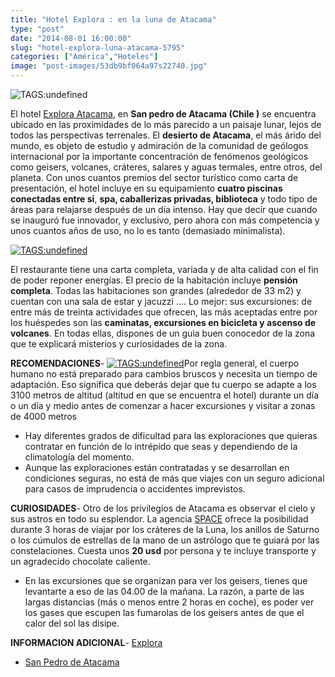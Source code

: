 ```yaml
---
title: "Hotel Explora : en la luna de Atacama"
type: "post"
date: "2014-08-01 16:00:00"
slug: "hotel-explora-luna-atacama-5795"
categories: ["América","Hoteles"]
image: "post-images/53db9bf064a97s22740.jpg"
---
```


![ TAGS:undefined](post-images/53db9bf064a97s22740.jpg)

El hotel [Explora Atacama](http://www.booking.com/hotel/cl/exploraatacama.html?aid=1294466&no_rooms=1&group_adults=1), en **San pedro de Atacama (Chile )** se encuentra ubicado en las proximidades de lo más parecido a un paisaje lunar, lejos de todos las perspectivas terrenales. El **desierto de Atacama**, el más árido del mundo, es objeto de estudio y admiración de la comunidad de geólogos internacional por la importante concentración de fenómenos geológicos como geisers, volcanes, cráteres, salares y aguas termales, entre otros, del planeta. Con unos cuantos premios del sector turístico como carta de presentación, el hotel incluye en su equipamiento **cuatro piscinas conectadas entre si**, **spa, caballerizas privadas, biblioteca** y todo tipo de áreas para relajarse después de un día intenso. Hay que decir que cuando se inauguró fue innovador, y exclusivo, pero ahora con más competencia y unos cuantos años de uso, no lo es tanto (demasiado minimalista).  
  
[![ TAGS:undefined](post-images/53db9c865b25cs241359.jpg "atacama by Miradas.com.br")](https://www.flickr.com/photos/56649646@N02/5816080434)  
  
El restaurante tiene una carta completa, variada y de alta calidad con el fin de poder reponer energías. El precio de la habitación incluye **pensión completa**. Todas las habitaciones son grandes (alrededor de 33 m2) y cuentan con una sala de estar y jacuzzi .... Lo mejor: sus excursiones: de entre más de treinta actividades que ofrecen, las más aceptadas entre por los huéspedes son las **caminatas, excursiones en bicicleta y ascenso de volcanes**. En todas ellas, dispones de un guia buen conocedor de la zona que te explicará misterios y curiosidades de la zona.  
  
**RECOMENDACIONES**- [ ![ TAGS:undefined](post-images/53db9d0153b87s111399.jpg "atardecer en el valle de la LUna by giovanni i aboni")](https://www.flickr.com/photos/giovanniiaboni/2395159357/sizes/z/in/photostream/)Por regla general, el cuerpo humano no está preparado para cambios bruscos y necesita un tiempo de adaptación. Eso significa que deberás dejar que tu cuerpo se adapte a los 3100 metros de altitud (altitud en que se encuentra el hotel) durante un día o un día y medio antes de comenzar a hacer excursiones y visitar a zonas de 4000 metros
- Hay diferentes grados de dificultad para las exploraciones que quieras contratar en función de lo intrépido que seas y dependiendo de la climatología del momento.
- Aunque las exploraciones están contratadas y se desarrollan en condiciones seguras, no está de más que viajes con un seguro adicional para casos de imprudencia o accidentes imprevistos.

**CURIOSIDADES**- Otro de los privilegios de Atacama es observar el cielo y sus astros en todo su esplendor. La agencia [SPACE](http://www.spaceobs.com) ofrece la posibilidad durante 3 horas de viajar por los cráteres de la Luna, los anillos de Saturno o los cúmulos de estrellas de la mano de un astrólogo que te guiará por las constelaciones. Cuesta unos **20 usd** por persona y te incluye transporte y un agradecido chocolate caliente.
- En las excursiones que se organizan para ver los geisers, tienes que levantarte a eso de las 04.00 de la mañana. La razón, a parte de las largas distancias (más o menos entre 2 horas en coche), es poder ver los gases que escupen las fumarolas de los geisers antes de que el calor del sol las disipe.

**INFORMACION ADICIONAL**- [Explora](http://www.booking.com/hotel/cl/exploraatacama.html?aid=1294466&no_rooms=1&group_adults=1)
- [San Pedro de Atacama](http://www.sanpedroatacama.com/novedades_53.htm)